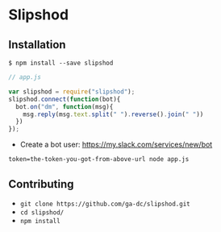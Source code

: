 # Slipshod

## Installation

```
$ npm install --save slipshod
```

```js
// app.js

var slipshod = require("slipshod");
slipshod.connect(function(bot){
  bot.on("dm", function(msg){
    msg.reply(msg.text.split(" ").reverse().join(" "))
  })
});
```

- Create a bot user: https://my.slack.com/services/new/bot

```
token=the-token-you-got-from-above-url node app.js
```

## Contributing

- `git clone https://github.com/ga-dc/slipshod.git`
- `cd slipshod/`
- `npm install`
